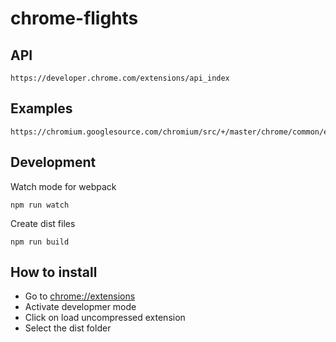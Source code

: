 # chrome-flights

## API
    https://developer.chrome.com/extensions/api_index

## Examples
    https://chromium.googlesource.com/chromium/src/+/master/chrome/common/extensions/docs/examples
    
## Development

Watch mode for webpack

    npm run watch
    
Create dist files

    npm run build
    
## How to install

- Go to [chrome://extensions](chrome://extensions)
- Activate developmer mode
- Click on load uncompressed extension
- Select the dist folder
